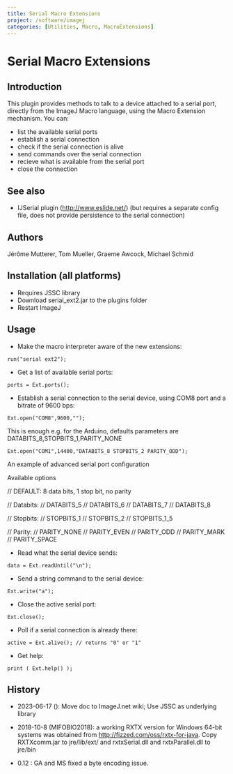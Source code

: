 ```yaml
---
title: Serial Macro Extensions
project: /software/imagej
categories: [Utilities, Macro, MacroExtensions]
---
```


# Serial Macro Extensions

## Introduction

This plugin provides methods to talk to a device attached to a serial
port, directly from the ImageJ Macro language, using the Macro Extension
mechanism. You can:

-   list the available serial ports
-   establish a serial connection
-   check if the serial connection is alive
-   send commands over the serial connection
-   recieve what is available from the serial port
-   close the connection

## See also

-   IJSerial plugin (<http://www.eslide.net/>) (but requires a separate config file, does not provide persistence to
    the serial connection)

## Authors

Jérôme Mutterer, Tom Mueller, Graeme Awcock, Michael Schmid

## Installation (all platforms)

-   Requires JSSC library
-   Download serial_ext2.jar to the plugins folder
-   Restart ImageJ

## Usage

-   Make the macro interpreter aware of the new extensions:

`run("serial ext2");`

-   Get a list of available serial ports:

`ports = Ext.ports();`

-   Establish a serial connection to the serial device, using COM8 port
    and a bitrate of 9600 bps:

`Ext.open("COM8",9600,"");`

This is enough e.g. for the Arduino, defaults parameters are DATABITS_8,STOPBITS_1,PARITY_NONE


`Ext.open("COM1",14400,"DATABITS_8 STOPBITS_2 PARITY_ODD");`

An example of advanced serial port configuration

Available options

// DEFAULT: 8 data bits, 1 stop bit, no parity

// Databits: // DATABITS_5 // DATABITS_6 // DATABITS_7 // DATABITS_8

// Stopbits: // STOPBITS_1 // STOPBITS_2 // STOPBITS_1\_5

// Parity: // PARITY_NONE // PARITY_EVEN // PARITY_ODD // PARITY_MARK //
PARITY_SPACE

-   Read what the serial device sends:

`data = Ext.readUntil("\n");`

-   Send a string command to the serial device:

`Ext.write("a");`

-   Close the active serial port:

`Ext.close();`

-   Poll if a serial connection is already there:

`active = Ext.alive(); // returns "0" or "1" `

-   Get help:

`print ( Ext.help() );`

## History

-   2023-06-17 (): Move doc to ImageJ.net wiki; Use JSSC as underlying library

-   2018-10-8 (MIFOBIO2018): a working RXTX version for Windows 64-bit
    systems was obtained from <http://fizzed.com/oss/rxtx-for-java>.
    Copy RXTXcomm.jar to jre/lib/ext/ and rxtxSerial.dll and
    rxtxParallel.dll to jre/bin

-   0.12 : GA and MS fixed a byte encoding issue.

